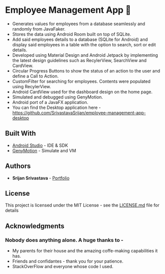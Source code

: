 # Employee Management App :construction_worker:


* Generates values for employees from a database seamlessly and randomly from  JavaFaker.
* Stores the data using Android Room built on top of SQLite.
* Add said employees details to a database (SQLite for Android) and display said employees in a table with the option to search, sort or edit details. 
* Developed using Material Design and Android Jetpack by implementing the latest design guidelines such as RecylerView, SearchView and CardView.
* Circular Progress Buttons to show the status of an action to the user and define a Call to Action.
* CustomFilter for searching for employees. Contents were populated using RecylerView. 
* Android CardView used for the dashboard design on the home page. 
* Simulated and debugged using GenyMotion.
* Android port of a JavaFX application. 
* You can find the Desktop application here - https://github.com/SrivastavaSrijan/employee-management-app-desktop



## Built With

* [Android Studio](https://developer.android.com/studio) - IDE & SDK
* [GenyMotion](genymotion.com) - Simulate and VM
## Authors

* **Srijan Srivastava** - [Portfolio](https://srijansrivastava.tech/pomodoroclock/)


## License

This project is licensed under the MIT License - see the [LICENSE.md](LICENSE.md) file for details

## Acknowledgments

### Nobody does anything alone. A huge thanks to - 
* My parents for their house and the amazing coffe-making capabilities it has.
* Friends and confidantes - thank you for your patience.
* StackOverFlow and everyone whose code I used.
  
